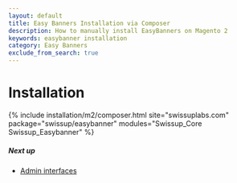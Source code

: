 ```yaml
---
layout: default
title: Easy Banners Installation via Composer
description: How to manually install EasyBanners on Magento 2
keywords: easybanner installation
category: Easy Banners
exclude_from_search: true
---
```


# Installation

{% include installation/m2/composer.html site="swissuplabs.com" package="swissup/easybanner" modules="Swissup_Core Swissup_Easybanner" %}

##### Next up

 -  [Admin interfaces](/m2/extensions/easybanners/interfaces/)

